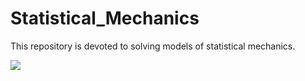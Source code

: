 # Statistical_Mechanics

This repository is devoted to solving models of statistical mechanics.

![](CriticalIsing.gif)